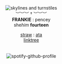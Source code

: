 <div align='center'> 
 <img src='https://files.catbox.moe/l1jbet.webp' title='skylines and turnstiles'

   <br>︶︶︶ † ︶︶︶<br>
<b>FRANKIE</b> : pencey<br>
   she<i>him</i>  <b>fourteen </b>

 
 <a href="https://bulletsiero.straw.page/">straw</a> : <a href="https://mychemicalromance.atabook.org/">ata</a>
<br><a href="https://linktr.ee/weezerus">linktree</a><br>
<br>
<br>
![spotify-github-profile](https://spotify-github-profile.kittinanx.com/api/view.svg?uid=31svh3j6tbamubnmzunej76fut3q&redirect=true][https://spotify-github-profile.kittinanx.com/api/view.svg?uid=31svh3j6tbamubnmzunej76fut3q&cover_image=true&theme=natemoo-re&show_offline=true&background_color=121212&interchange=false&bar_color=000000&bar_color_cover=false)


